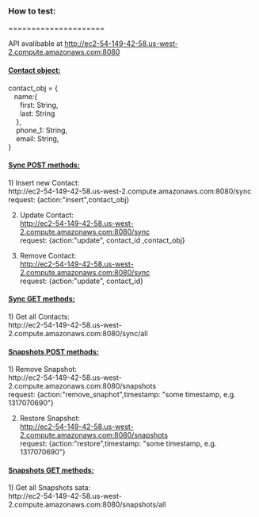 <h3>How to test:</h3>
=====================

API avalibable at
http://ec2-54-149-42-58.us-west-2.compute.amazonaws.com:8080

<h4><u>Contact object:</u></h4>
contact_obj = {<br>
&nbsp;&nbsp;&nbsp;name:{ <br>
		&nbsp;&nbsp;&nbsp;&nbsp;&nbsp;&nbsp;first: String, <br>
		&nbsp;&nbsp;&nbsp;&nbsp;&nbsp;&nbsp;last: String <br>
&nbsp;&nbsp;&nbsp;	}, <br>
   &nbsp;&nbsp;&nbsp; phone_1: String, <br>
   &nbsp;&nbsp;&nbsp; email: String, <br>
    } <br>
<h4><u>Sync POST methods:</u></h4>
1) Insert new Contact: <br>
http://ec2-54-149-42-58.us-west-2.compute.amazonaws.com:8080/sync <br>
request: {action:"insert",contact_obj} <br>

2) Update Contact: <br>
http://ec2-54-149-42-58.us-west-2.compute.amazonaws.com:8080/sync <br>
request: {action:"update", contact_id ,contact_obj} <br>

3) Remove Contact: <br>
http://ec2-54-149-42-58.us-west-2.compute.amazonaws.com:8080/sync <br>
request: {action:"update", contact_id} <br>

<h4><u>Sync GET methods:</u></h4>
1) Get all Contacts: <br>
http://ec2-54-149-42-58.us-west-2.compute.amazonaws.com:8080/sync/all <br>

<h4><u>Snapshots POST methods:</u></h4>
1) Remove Snapshot: <br>
http://ec2-54-149-42-58.us-west-2.compute.amazonaws.com:8080/snapshots <br>
request: {action:"remove_snaphot",timestamp: "some timestamp, e.g. 1317070690"} <br>

2) Restore Snapshot: <br>
http://ec2-54-149-42-58.us-west-2.compute.amazonaws.com:8080/snapshots <br>
request: {action:"restore",timestamp: "some timestamp, e.g. 1317070690"} <br>

<h4><u>Snapshots GET methods:</u></h4>
1) Get all Snapshots sata: <br>
http://ec2-54-149-42-58.us-west-2.compute.amazonaws.com:8080/snapshots/all <br>